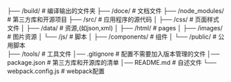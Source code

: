 ├── /build/                     # 编译输出的文件夹
├── /doce/                      # 文档文件
├── /node_modules/              # 第三方库和开源项目
├── /src/                       # 应用程序的源代码
│   ├── /css/                   # 页面样式文件
│   ├── /data/                  # 资源,(如json,xml)
│   ├── /html/                  # pages
│   ├── /images/                # 图片资源
│   └── /js/                    # 脚本
│        ├── /components/       # 组件
│        └── /public/           # 公用脚本  
├── /tools/                     # 工具文件
│── .gitignore                  # 配置不需要加入版本管理的文件
│── package.json                # 第三方库和开源库的清单
│── README.md                   # 自述文件
└── webpack.config.js           # webpack配置